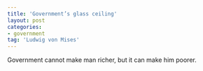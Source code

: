 ```yaml
---
title: 'Government’s glass ceiling'
layout: post
categories:
- government
tag: 'Ludwig von Mises'
---
```


Government cannot make man richer, but it can make him poorer.